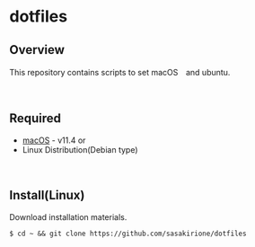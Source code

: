 # dotfiles

## Overview

This repository contains scripts to set macOS　and ubuntu.

&emsp;

## Required

- [macOS](https://www.apple.com/jp/macos/big-sur/) - v11.4
or
- Linux Distribution(Debian type)

&emsp;

## Install(Linux)

Download installation materials.

```shell
$ cd ~ && git clone https://github.com/sasakirione/dotfiles
```



